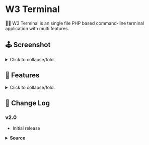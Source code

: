# W3 Terminal
👨‍💻 W3 Terminal is an single file PHP based command-line terminal application
with multi features.


## **🕹️ Screenshot**
   
<p>
<details>
<summary>Click to collapse/fold.</summary>
<br/> 
  
  ![&nbsp;Missing screenshot!](/../master/screepshot.png?raw=true)
</details></p> 

## **🎈 Features**

<p>
<details>
<summary>Click to collapse/fold.</summary>
<br/> 
  
* Cross-platform Windows/Linux/Mac support.
* Single file PHP based portable application.
* Open-source and customizable.
* Secure login using Password Hash Algorithm.
* System's current user login support.
* Multi-user login support.
* Multi-user custom home directory support.
* Pre-commands feature (Commands to execute before user inputted command executes, alternative to .bashrc)
* Alias-commands feature (Command aliases of user inputtable commands.)
* 'cd' command supports '~' (tilde) character as system user's home directory for Linux/Mac.
* 'cd' command with empty path returns to W3 Terminal's home directory for Windows/Linux/Mac.
* Customizable HTML title, Banner text and color.
</details></p> 

## 🎈 Change Log
### v2.0
* Initial release

<details><summary><b>Source</b></summary>

* Initial release
</details>


